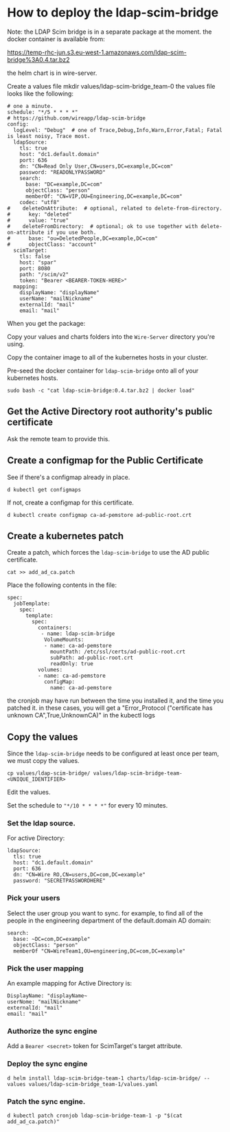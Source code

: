 # How to deploy the ldap-scim-bridge

Note: the LDAP Scim bridge is in a separate package at the moment. the docker container is available from: 

https://temp-rhc-jun.s3.eu-west-1.amazonaws.com/ldap-scim-bridge%3A0.4.tar.bz2

the helm chart is in wire-server.

Create a values file
mkdir values/ldap-scim-bridge_team-0
the values file looks like the following:
```
# one a minute.
schedule: "*/5 * * * *"
# https://github.com/wireapp/ldap-scim-bridge
config:
  logLevel: "Debug"  # one of Trace,Debug,Info,Warn,Error,Fatal; Fatal is least noisy, Trace most.
  ldapSource:
    tls: true
    host: "dc1.default.domain"
    port: 636
    dn: "CN=Read Only User,CN=users,DC=example,DC=com"
    password: "READONLYPASSWORD"
    search:
      base: "DC=example,DC=com"
      objectClass: "person"
      memberOf: "CN=VIP,OU=Engineering,DC=example,DC=com"
    codec: "utf8"
#    deleteOnAttribute:  # optional, related to delete-from-directory.
#      key: "deleted"
#      value: "true"
#    deleteFromDirectory:  # optional; ok to use together with delete-on-attribute if you use both.
#      base: "ou=DeletedPeople,DC=example,DC=com"
#      objectClass: "account"
  scimTarget:
    tls: false
    host: "spar"
    port: 8080
    path: "/scim/v2"
    token: "Bearer <BEARER-TOKEN-HERE>"
  mapping:
    displayName: "displayName"
    userName: "mailNickname"
    externalId: "mail"
    email: "mail"
```

When you get the package:

Copy your values and charts folders into the `Wire-Server` directory you're using.

Copy the container image to all of the kubernetes hosts in your cluster.

Pre-seed the docker container for `ldap-scim-bridge` onto all of your kubernetes hosts.
```
sudo bash -c "cat ldap-scim-bridge:0.4.tar.bz2 | docker load"
```

## Get the Active Directory root authority's public certificate

Ask the remote team to provide this.

## Create a configmap for the Public Certificate

See if there's a configmap already in place.
```
d kubectl get configmaps
```

If not, create a configmap for this certificate.
```
d kubectl create configmap ca-ad-pemstore ad-public-root.crt
```

## Create a kubernetes patch

Create a patch, which forces the `ldap-scim-bridge` to use the AD public certificate.

```
cat >> add_ad_ca.patch
```

Place the following contents in the file:

```
spec:
  jobTemplate:
    spec:
      template:
        spec:
          containers:
           - name: ldap-scim-bridge
            VolumeMounts:
            - name: ca-ad-pemstore
              mountPath: /etc/ssl/certs/ad-public-root.crt
              subPath: ad-public-root.crt
              readOnly: true
          volumes:
          - name: ca-ad-pemstore
            configMap:
   	          name: ca-ad-pemstore
```

the cronjob may have run between the time you installed it, and the time you patched it.
in these cases, you will get a "Error_Protocol (\"certificate has unknown CA\",True,UnknownCA)" in the kubectl logs

## Copy the values

Since the `ldap-scim-bridge` needs to be configured at least once per team, we must copy the values.
```
cp values/ldap-scim-bridge/ values/ldap-scim-bridge-team-<UNIQUE_IDENTIFIER>
```
Edit the values. 

Set the schedule to `"*/10 * * * *"` for every 10 minutes.

### Set the ldap source.

For active Directory:

```
ldapSource:
  tls: true
  host: "dc1.default.domain"
  port: 636
  dn: "CN=Wire RO,CN=users,DC=com,DC=example"
  password: "SECRETPASSWORDHERE"
```

### Pick your users

Select the user group you want to sync. for example, to find all of the people in the engineering department of the default.domain AD domain:

```
search:
  base: ~DC=com,DC=example"
  objectClass: "person"
  memberOf "CN=WireTeam1,OU=engineering,DC=com,DC=example"
```

### Pick the user mapping

An example mapping for Active Directory is:
```
DisplayName: "displayName~
userNome: "mailNickname"
externalId: "mail"
email: "mail"
```

### Authorize the sync engine

Add a `Bearer <secret>` token for ScimTarget's target attribute.


### Deploy the sync engine
```
d helm install ldap-scim-bridge-team-1 charts/ldap-scim-bridge/ --values values/ldap-scim-bridge_team-1/values.yaml
```

### Patch the sync engine.
```
d kubectl patch cronjob ldap-scim-bridge-team-1 -p "$(cat add_ad_ca.patch)"
```
